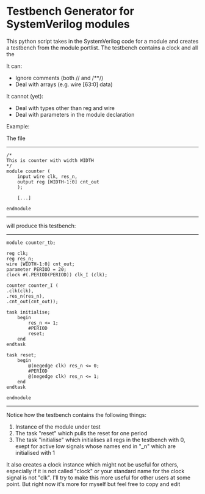 # Testbench Generator for SystemVerilog modules

This python script takes in the SystemVerilog code for a module and creates a testbench from the module portlist. The testbench contains a clock and all the 

It can:
- Ignore comments (both // and /**/)
- Deal with arrays (e.g. wire [63:0] data)

It cannot (yet):
- Deal with types other than reg and wire
- Deal with parameters in the module declaration

Example:

The file

-------------------------
    /*
    This is counter with width WIDTH
    */
    module counter (
        input wire clk, res_n,
        output reg [WIDTH-1:0] cnt_out
        );                                   
        
        [...]
        
    endmodule
-------------------------

will produce this testbench:

-------------------------
    module counter_tb;
    
    reg clk; 
    reg res_n; 
    wire [WIDTH-1:0] cnt_out; 
    parameter PERIOD = 20;
    clock #(.PERIOD(PERIOD)) clk_I (clk);

    counter counter_I (
    .clk(clk),
    .res_n(res_n),
    .cnt_out(cnt_out));
    
    task initialise; 
        begin
            res_n <= 1;
            #PERIOD
            reset;
        end
    endtask
    
    task reset;
        begin
            @(negedge clk) res_n <= 0;
            #PERIOD
            @(negedge clk) res_n <= 1;
        end
    endtask

    endmodule
-------------------------

Notice how the testbench contains the following things:

1. Instance of the module under test
2. The task "reset" which pulls the reset for one period
3. The task "initialise" which initialises all regs in the testbench with 0, exept for active low signals whose names end in "_n" which are initialised with 1

It also creates a clock instance which might not be useful for others, especially if it is not called "clock" or your standard name for the clock signal is not "clk". I'll try to make this more useful for other users at some point. But right now it's more for myself but feel free to copy and edit


